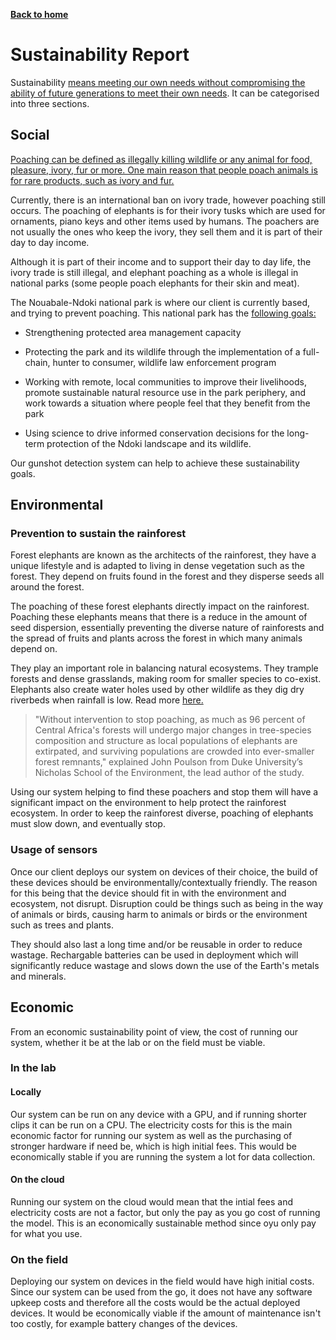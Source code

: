 [__Back to home__](index.md)

# Sustainability Report

Sustainability [means meeting our own needs without compromising the ability of future generations to meet their own needs](http://www.mcgill.ca/sustainability/files/sustainability/what-is-sustainability.pdf). It can be categorised into three sections.

## Social

[Poaching can be defined as illegally killing wildlife or any animal for food, pleasure, ivory, fur or more. One main reason that people poach animals is for rare products, such as ivory and fur.](https://www.4elephants.org/blog/article/why-elephants-are-poached)

Currently, there is an international ban on ivory trade, however poaching still occurs. The poaching of elephants is for their ivory tusks which are used for ornaments, piano keys and other items used by humans. The poachers are not usually the ones who keep the ivory, they sell them and it is part of their day to day income. 

Although it is part of their income and to support their day to day life, the ivory trade is still illegal, and elephant poaching as a whole is illegal in national parks (some people poach elephants for their skin and meat).

The Nouabale-Ndoki national park is where our client is currently based, and trying to prevent poaching. This national park has the [following goals:](https://congo.wcs.org/Wild-Places/Nouabale-Ndoki-National-Park.aspx) 

- Strengthening protected area management capacity

- Protecting the park and its wildlife through the implementation of a full-chain, hunter to consumer, wildlife law enforcement program

- Working with remote, local communities to improve their livelihoods, promote sustainable natural resource use in the park periphery, and work towards a situation where people feel that they benefit from the park

- Using science to drive informed conservation decisions for the long-term protection of the Ndoki landscape and its wildlife.

Our gunshot detection system can help to achieve these sustainability goals.

## Environmental

### Prevention to sustain the rainforest

Forest elephants are known as the architects of the rainforest, they have a unique lifestyle and is adapted to living in dense vegetation such as the forest. They depend on fruits found in the forest and they disperse seeds all around the forest.

The poaching of these forest elephants directly impact on the rainforest. Poaching these elephants means that there is a reduce in the amount of seed dispersion, essentially preventing the diverse nature of rainforests and the spread of fruits and plants across the forest in which many animals depend on. 

They play an important role in balancing natural ecosystems. They trample forests and dense grasslands, making room for smaller species to co-exist. Elephants also create water holes used by other wildlife as they dig dry riverbeds when rainfall is low. Read more [here.](https://www.awf.org/blog/elephants-are-pillars-africas-ecosystems-and-they-need-our-support)

> "Without intervention to stop poaching, as much as 96 percent of Central Africa's forests will undergo major changes in tree-species composition and structure as local populations of elephants are extirpated, and surviving populations are crowded into ever-smaller forest remnants," explained John Poulson from Duke University’s Nicholas School of the Environment, the lead author of the study.

Using our system helping to find these poachers and stop them will have a significant impact on the environment to help protect the rainforest ecosystem. In order to keep the rainforest diverse, poaching of elephants must slow down, and eventually stop.

### Usage of sensors

Once our client deploys our system on devices of their choice, the build of these devices should be environmentally/contextually friendly. The reason for this being that the device should fit in with the environment and ecosystem, not disrupt. Disruption could be things such as being in the way of animals or birds, causing harm to animals or birds or the environment such as trees and plants.

They should also last a long time and/or be reusable in order to reduce wastage. Rechargable batteries can be used in deployment which will significantly reduce wastage and slows down the use of the Earth's metals and minerals.

## Economic

From an economic sustainability point of view, the cost of running our system, whether it be at the lab or on the field must be viable.

### In the lab

#### Locally

Our system can be run on any device with a GPU, and if running shorter clips it can be run on a CPU. The electricity costs for this is the main economic factor for running our system as well as the purchasing of stronger hardware if need be, which is high initial fees. This would be economically stable if you are running the system a lot for data collection.

#### On the cloud

Running our system on the cloud would mean that the intial fees and electricity costs are not a factor, but only the pay as you go cost of running the model. This is an economically sustainable method since oyu only pay for what you use. 

### On the field

Deploying our system on devices in the field would have high initial costs. Since our system can be used from the go, it does not have any software upkeep costs and therefore all the costs would be the actual deployed devices. It would be economically viable if the amount of maintenance isn't too costly, for example battery changes of the devices.
